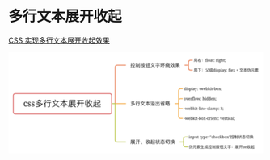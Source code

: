 



<script setup>
import demo from './demo.vue'
</script>

# 多行文本展开收起

[CSS 实现多行文本展开收起效果](https://www.cnblogs.com/niejunchan/p/15078198.html)

![参考](img.png)

<preview codePath="knowledge-lib/html&css/多行文本展开收起/demo.vue">
  <demo />
</preview>
